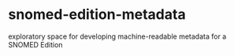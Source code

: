 # snomed-edition-metadata
exploratory space for developing machine-readable metadata for a SNOMED Edition
